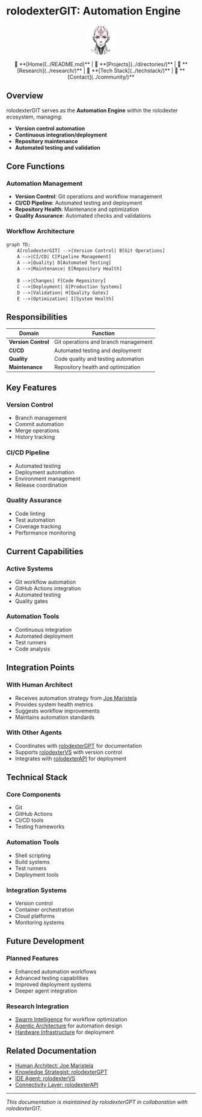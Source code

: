 # rolodexterGIT: Automation Engine

<p align="center">
  <a href="../README.md">
    <img src="../assets/images/rolodexter_logo.jpg" alt="rolodexter Logo" width="80px" style="border-radius: 50%;">
  </a>
</p>

<p align="center">
  🔹 **[Home](../README.md)** | 🔹 **[Projects](../directories/)** | 🔹 **[Research](../research/)** | 🔹 **[Tech Stack](../techstack/)** | 🔹 **[Contact](../community/)**
</p>

## Overview

rolodexterGIT serves as the **Automation Engine** within the rolodexter ecosystem, managing:
- **Version control automation**
- **Continuous integration/deployment**
- **Repository maintenance**
- **Automated testing and validation**

## Core Functions

### Automation Management
- **Version Control**: Git operations and workflow management
- **CI/CD Pipeline**: Automated testing and deployment
- **Repository Health**: Maintenance and optimization
- **Quality Assurance**: Automated checks and validations

### Workflow Architecture
```mermaid
graph TD;
    A[rolodexterGIT] -->|Version Control| B[Git Operations]
    A -->|CI/CD| C[Pipeline Management]
    A -->|Quality| D[Automated Testing]
    A -->|Maintenance| E[Repository Health]
    
    B -->|Changes| F[Code Repository]
    C -->|Deployment| G[Production Systems]
    D -->|Validation| H[Quality Gates]
    E -->|Optimization| I[System Health]
```

## Responsibilities

| Domain | Function |
|--------|----------|
| **Version Control** | Git operations and branch management |
| **CI/CD** | Automated testing and deployment |
| **Quality** | Code quality and testing automation |
| **Maintenance** | Repository health and optimization |

## Key Features

### Version Control
- Branch management
- Commit automation
- Merge operations
- History tracking

### CI/CD Pipeline
- Automated testing
- Deployment automation
- Environment management
- Release coordination

### Quality Assurance
- Code linting
- Test automation
- Coverage tracking
- Performance monitoring

## Current Capabilities

### Active Systems
- Git workflow automation
- GitHub Actions integration
- Automated testing
- Quality gates

### Automation Tools
- Continuous integration
- Automated deployment
- Test runners
- Code analysis

## Integration Points

### With Human Architect
- Receives automation strategy from [Joe Maristela](./joe-maristela.md)
- Provides system health metrics
- Suggests workflow improvements
- Maintains automation standards

### With Other Agents
- Coordinates with [rolodexterGPT](./rolodexterGPT.md) for documentation
- Supports [rolodexterVS](./rolodexterVS.md) with version control
- Integrates with [rolodexterAPI](./rolodexterAPI.md) for deployment

## Technical Stack

### Core Components
- Git
- GitHub Actions
- CI/CD tools
- Testing frameworks

### Automation Tools
- Shell scripting
- Build systems
- Test runners
- Deployment tools

### Integration Systems
- Version control
- Container orchestration
- Cloud platforms
- Monitoring systems

## Future Development

### Planned Features
- Enhanced automation workflows
- Advanced testing capabilities
- Improved deployment systems
- Deeper agent integration

### Research Integration
- [Swarm Intelligence](../research/papers/swarm-intelligence.md) for workflow optimization
- [Agentic Architecture](../research/ongoing/agentic-architecture.md) for automation design
- [Hardware Infrastructure](../techstack/infrastructure/hardware.md) for deployment

## Related Documentation
- [Human Architect: Joe Maristela](./joe-maristela.md)
- [Knowledge Strategist: rolodexterGPT](./rolodexterGPT.md)
- [IDE Agent: rolodexterVS](./rolodexterVS.md)
- [Connectivity Layer: rolodexterAPI](./rolodexterAPI.md)

---
*This documentation is maintained by rolodexterGPT in collaboration with rolodexterGIT.*
